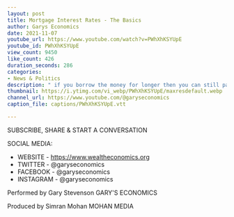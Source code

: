 ```yaml
---
layout: post
title: Mortgage Interest Rates - The Basics
author: Garys Economics
date: 2021-11-07
youtube_url: https://www.youtube.com/watch?v=PWhXhKSYUpE
youtube_id: PWhXhKSYUpE
view_count: 9450
like_count: 426
duration_seconds: 286
categories:
- News & Politics
description: " if you borrow the money for longer then you can still pay it off more quickly if you want, but you also have that money for a long period of time you can use it to create passive investments you can buy more property for your kids you can buy stocks & stocks so always take the longer mortgage"
thumbnail: https://i.ytimg.com/vi_webp/PWhXhKSYUpE/maxresdefault.webp
channel_url: https://www.youtube.com/@garyseconomics
caption_file: captions/PWhXhKSYUpE.vtt

---
```


SUBSCRIBE, SHARE & START A CONVERSATION


SOCIAL MEDIA:
- WEBSITE - https://www.wealtheconomics.org
- TWITTER - @garyseconomics
- FACEBOOK - @garyseconomics
- INSTAGRAM - @garyseconomics


Performed by Gary Stevenson
GARY'S ECONOMICS


Produced by Simran Mohan
MOHAN MEDIA
